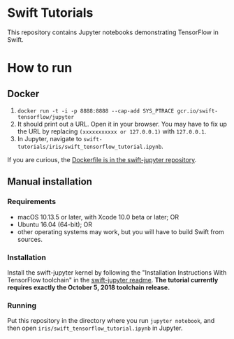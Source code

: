 # Swift Tutorials

This repository contains Jupyter notebooks demonstrating TensorFlow in Swift.

# How to run

## Docker

1. `docker run -t -i -p 8888:8888 --cap-add SYS_PTRACE gcr.io/swift-tensorflow/jupyter`
2. It should print out a URL. Open it in your browser. You may have to fix up
   the URL by replacing `(xxxxxxxxxxx or 127.0.0.1)` with `127.0.0.1`.
3. In Jupyter, navigate to `swift-tutorials/iris/swift_tensorflow_tutorial.ipynb`.

If you are curious, the [Dockerfile is in the swift-jupyter
repository](https://github.com/google/swift-jupyter/tree/master/docker).

## Manual installation

### Requirements

* macOS 10.13.5 or later, with Xcode 10.0 beta or later; OR
* Ubuntu 16.04 (64-bit); OR
* other operating systems may work, but you will have to build Swift from
  sources.

### Installation

Install the swift-jupyter kernel by following the "Installation Instructions
With TensorFlow toolchain" in the
[swift-jupyter readme](https://github.com/google/swift-jupyter). **The tutorial currently
requires exactly the October 5, 2018 toolchain release.**

### Running

Put this repository in the directory where you run `jupyter notebook`, and then
open `iris/swift_tensorflow_tutorial.ipynb` in Jupyter.
